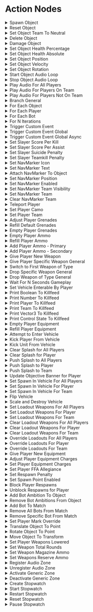 # Action Nodes

<details>

<summary>Spawn Object</summary>

#### Node Rules

ruleID: RequiredNodeInput\
RequiredProperties: Object To Spawn

#### Input Pins

pinId: ActionStart\
dataType: execute

pinId: Object To Spawn\
dataType: object

**Editor Settings**

#### Output Pins

pinId: ActionComplete\
dataType: execute

**Editor Settings**

**Node Category: Objects**

</details>

<details>

<summary>Reset Object</summary>

#### Node Rules

ruleID: RequiredNodeInput\
RequiredProperties: Object To Reset

#### Input Pins

pinId: ActionStart\
dataType: execute

pinId: Object To Reset\
dataType: object

**Editor Settings**

pinId: Reset Position\
dataType: bool\
settings: defaultValue: Bool: true

**Editor Settings**

pinId: Reset Rotation\
dataType: bool\
settings: defaultValue: Bool: true

**Editor Settings**

pinId: Reset Velocity\
dataType: bool\
settings: defaultValue: Bool: true

**Editor Settings**

#### Output Pins

pinId: ActionComplete\
dataType: execute

**Editor Settings**

**Node Category: Objects\_Transform**

</details>

<details>

<summary>Set Object Team To Neutral</summary>

#### Node Rules

ruleID: RequiredNodeInput\
RequiredProperties: Object To Set To Neutral

#### Input Pins

pinId: ActionStart\
dataType: execute

pinId: Object To Set To Neutral\
dataType: object

**Editor Settings**

#### Output Pins

pinId: ActionComplete\
dataType: execute

**Editor Settings**

**Node Category: Objects**

</details>

<details>

<summary>Delete Object</summary>

#### Node Rules

ruleID: RequiredNodeInput\
RequiredProperties: Object To Delete

#### Input Pins

pinId: ActionStart\
dataType: execute

pinId: Object To Delete\
dataType: object

**Editor Settings**

#### Output Pins

pinId: ActionComplete\
dataType: execute

**Editor Settings**

**Node Category: Objects**

</details>

<details>

<summary>Damage Object</summary>

#### Node Rules

ruleID: RequiredNodeInput\
RequiredProperties: Object To Damage\
Damage Amount

#### Input Pins

pinId: ActionStart\
dataType: execute

pinId: Object To Damage\
dataType: object

**Editor Settings**

pinId: Damage Amount\
dataType: number

**Editor Settings**

MinRange: 0\
MaxRange: 1000\
Step: 0.5

#### Output Pins

pinId: ActionComplete\
dataType: execute

**Editor Settings**

**Node Category: Objects**

</details>

<details>

<summary>Set Object Health Percentage</summary>

#### Node Rules

ruleID: RequiredNodeInput\
RequiredProperties: Object\
Percentage

#### Input Pins

pinId: ActionStart\
dataType: execute

pinId: Object\
dataType: object

**Editor Settings**

pinId: Percentage\
dataType: number

**Editor Settings**

MinRange: 1\
MaxRange: 100\
Step: 0.5

#### Output Pins

pinId: ActionComplete\
dataType: execute

**Editor Settings**

**Node Category: Objects**

</details>

<details>

<summary>Set Object Health Absolute</summary>

#### Node Rules

ruleID: RequiredNodeInput\
RequiredProperties: Object\
Health Amount

#### Input Pins

pinId: ActionStart\
dataType: execute

pinId: Object\
dataType: object

**Editor Settings**

pinId: Health Amount\
dataType: number

**Editor Settings**

MinRange: 1\
MaxRange: 1000\
Step: 0.5

#### Output Pins

pinId: ActionComplete\
dataType: execute

**Editor Settings**

**Node Category: Objects**

</details>

<details>

<summary>Set Object Position</summary>

#### Node Rules

ruleID: RequiredNodeInput\
RequiredProperties: Object To Move\
Position

#### Input Pins

pinId: ActionStart\
dataType: execute

pinId: Object To Move\
dataType: object

**Editor Settings**

pinId: Position\
dataType: vector3

**Editor Settings**

pinId: Is Relative Position\
dataType: bool\
settings: defaultValue: Bool: false

**Editor Settings**

#### Output Pins

pinId: ActionComplete\
dataType: execute

**Editor Settings**

**Node Category: Objects\_Transform**

</details>

<details>

<summary>Set Object Velocity</summary>

#### Node Rules

ruleID: RequiredNodeInput\
RequiredProperties: Object To Move\
Velocity

#### Input Pins

pinId: ActionStart\
dataType: execute

pinId: Object To Move\
dataType: object

**Editor Settings**

pinId: Velocity\
dataType: vector3

**Editor Settings**

pinId: Is Relative\
dataType: bool\
settings: defaultValue: Bool: false

**Editor Settings**

#### Output Pins

pinId: ActionComplete\
dataType: execute

**Editor Settings**

**Node Category: Objects\_Transform**

</details>

<details>

<summary>Set Object Rotation</summary>

#### Node Rules

ruleID: RequiredNodeInput\
RequiredProperties: Object To Move\
Rotation

#### Input Pins

pinId: ActionStart\
dataType: execute

pinId: Object To Move\
dataType: object

**Editor Settings**

pinId: Rotation\
dataType: vector3

**Editor Settings**

pinId: Is Relative\
dataType: bool\
settings: defaultValue: Bool: false

**Editor Settings**

#### Output Pins

pinId: ActionComplete\
dataType: execute

**Editor Settings**

**Node Category: Objects\_Transform**

#### Node Rules

ruleID: RequiredNodeInput\
RequiredProperties: Object To Move\
Angular Velocity

#### Input Pins

pinId: ActionStart\
dataType: execute

pinId: Object To Move\
dataType: object

**Editor Settings**

pinId: Angular Velocity\
dataType: vector3

**Editor Settings**

pinId: Is Relative\
dataType: bool\
settings: defaultValue: Bool: false

**Editor Settings**

#### Output Pins

pinId: ActionComplete\
dataType: execute

**Editor Settings**

**Node Category: Objects\_Transform**

</details>

<details>

<summary>Start Object Audio Loop</summary>

#### Node Rules

ruleID: RequiredNodeInput\
RequiredProperties: Object\
Sound Tag

#### Input Pins

pinId: ActionStart\
dataType: execute

pinId: Object\
dataType: object

**Editor Settings**

pinId: Is Enemy Sound\
dataType: bool\
settings: defaultValue: Bool: true

**Editor Settings**

pinId: Is Ally Sound\
dataType: bool\
settings: defaultValue: Bool: true

**Editor Settings**

properties: propertyName: Sound Tag\
dataType: tag

**Editor Settings**

TagType: sound\_looping

#### Output Pins

pinId: ActionComplete\
dataType: execute

**Editor Settings**

**Node Category: Audio**

</details>

<details>

<summary>Stop Object Audio Loop</summary>

#### Node Rules

ruleID: RequiredNodeInput\
RequiredProperties: Object

#### Input Pins

pinId: ActionStart\
dataType: execute

pinId: Object\
dataType: object

**Editor Settings**

pinId: Stop Ally Sound\
dataType: bool\
settings: defaultValue: Bool: true

**Editor Settings**

pinId: Stop Enemy Sound\
dataType: bool\
settings: defaultValue: Bool: true

**Editor Settings**

#### Output Pins

pinId: ActionComplete\
dataType: execute

**Editor Settings**

**Node Category: Audio**

</details>

<details>

<summary>Play Audio For All Players</summary>

#### Node Rules

ruleID: RequiredNodeInput\
RequiredProperties: Position

#### Input Pins

pinId: ActionStart\
dataType: execute

pinId: Position\
dataType: vector3

**Editor Settings**

#### Output Pins

pinId: ActionComplete\
dataType: execute properties: propertyName: Sound Tag\
dataType: tag

**Editor Settings**

TagType: sound\_response\
settings: defaultValue: String: nil

**Editor Settings**

**Node Category: Audio**

</details>

<details>

<summary>Play Audio For Players On Team</summary>

#### Node Rules

ruleID: RequiredNodeInput\
RequiredProperties: Team\
Position

#### Input Pins

pinId: ActionStart\
dataType: execute

pinId: Team\
dataType: team

**Editor Settings**

pinId: Position\
dataType: vector3

**Editor Settings**

#### Output Pins

pinId: ActionComplete\
dataType: execute properties: propertyName: Sound Tag\
dataType: tag

**Editor Settings**

TagType: sound\_response\
settings: defaultValue: String: nil

**Editor Settings**

**Node Category: Audio**

</details>

<details>

<summary>Play Audio For Players Not On Team</summary>

#### Node Rules

ruleID: RequiredNodeInput\
RequiredProperties: Team\
Position

#### Input Pins

pinId: ActionStart\
dataType: execute

pinId: Team\
dataType: team

**Editor Settings**

pinId: Position\
dataType: vector3

**Editor Settings**

#### Output Pins

pinId: ActionComplete\
dataType: execute properties: propertyName: Sound Tag\
dataType: tag

**Editor Settings**

TagType: sound\_response\
settings: defaultValue: String: nil

**Editor Settings**

**Node Category: Audio**

</details>

<details>

<summary>Branch General</summary>

#### Node Rules

ruleID: RequiredNodeInput\
RequiredProperties: Condition

#### Input Pins

pinId: ActionStart\
dataType: execute

pinId: Condition\
dataType: bool

**Editor Settings**

#### Output Pins

pinId: Execute If True\
dataType: execute

**Editor Settings**

pinId: Execute If False\
dataType: execute

**Editor Settings**

**Editor Settings**

**Node Category: Logic**

</details>

<details>

<summary>For Each Object</summary>

#### Node Rules

ruleID: RequiredNodeInput\
RequiredProperties: Objects

#### Input Pins

pinId: ActionStart\
dataType: execute

pinId: Objects\
dataType: object\_list

**Editor Settings**

#### Output Pins

pinId: On Loop Complete\
dataType: execute

**Editor Settings**

pinId: Execute Per Object\
dataType: execute

**Editor Settings**

pinId: Current Object\
dataType: object

**Editor Settings**

pinId: Current Index\
dataType: number

**Editor Settings**

**Editor Settings**

**Node Category: Logic**

</details>

<details>

<summary>For Each Player</summary>

#### Node Rules

ruleID: RequiredNodeInput\
RequiredProperties: Objects

#### Input Pins

pinId: ActionStart\
dataType: execute

pinId: Objects\
dataType: object\_list

**Editor Settings**

#### Output Pins

pinId: On Loop Complete\
dataType: execute

**Editor Settings**

pinId: Execute Per Player\
dataType: execute

**Editor Settings**

pinId: Current Player\
dataType: object

**Editor Settings**

pinId: Current Index\
dataType: number

**Editor Settings**

**Editor Settings**

**Node Category: Logic**

</details>

<details>

<summary>For Each Bot</summary>

#### Node Rules

ruleID: RequiredNodeInput\
RequiredProperties: Objects

#### Input Pins

pinId: ActionStart\
dataType: execute

pinId: Objects\
dataType: object\_list

**Editor Settings**

#### Output Pins

pinId: On Loop Complete\
dataType: execute

**Editor Settings**

pinId: Execute Per Bot\
dataType: execute

**Editor Settings**

pinId: Current Bot\
dataType: object

**Editor Settings**

pinId: Current Index\
dataType: number

**Editor Settings**

**Editor Settings**

**Node Category: Logic**

</details>

<details>

<summary>For N Iterations</summary>

#### Node Rules

ruleID: RequiredNodeInput\
RequiredProperties: Iteration Count

#### Input Pins

pinId: ActionStart\
dataType: execute

pinId: Iteration Count\
dataType: number

**Editor Settings**

MinRange: 0\
Step: 1

#### Output Pins

pinId: On Loop Complete\
dataType: execute

**Editor Settings**

pinId: Execute Iteration\
dataType: execute

**Editor Settings**

pinId: Current Iteration\
dataType: number

**Editor Settings**

**Editor Settings**

**Node Category: Logic**

</details>

<details>

<summary>Trigger Custom Event</summary>

#### Node Rules

ruleID: ValidUserIdentifier\
IdentifierKey: Identifier\
DeclarationNodeType: On Custom Event ruleID: RequiredNodeInput\
RequiredProperties: Identifier

#### Input Pins

pinId: ActionStart\
dataType: execute

pinId: Identifier\
dataType: identifier

**Editor Settings**

pinId: Object\
dataType: object\
settings: defaultValue: String: nil

**Editor Settings**

pinId: Number\
dataType: number\
settings: defaultValue: String: nil

**Editor Settings**

pinId: Object List\
dataType: object\_list\
settings: defaultValue: String: nil

**Editor Settings**

#### Output Pins

pinId: ActionComplete\
dataType: execute

**Editor Settings**

**Node Category: Events\_Custom**

</details>

<details>

<summary>Trigger Custom Event Global</summary>

#### Node Rules

ruleID: RequiredNodeInput\
RequiredProperties: Identifier

#### Input Pins

pinId: ActionStart\
dataType: execute

pinId: Identifier\
dataType: identifier

**Editor Settings**

pinId: Object\
dataType: object\
settings: defaultValue: String: nil

**Editor Settings**

pinId: Number\
dataType: number\
settings: defaultValue: String: nil

**Editor Settings**

pinId: Object List\
dataType: object\_list\
settings: defaultValue: String: nil

**Editor Settings**

#### Output Pins

pinId: ActionComplete\
dataType: execute

**Editor Settings**

**Node Category: Events\_Custom**

</details>

<details>

<summary>Trigger Custom Event Global Async</summary>

#### Node Rules

ruleID: RequiredNodeInput\
RequiredProperties: Identifier

#### Input Pins

pinId: ActionStart\
dataType: execute

pinId: Identifier\
dataType: identifier

**Editor Settings**

pinId: Object\
dataType: object\
settings: defaultValue: String: nil

**Editor Settings**

pinId: Number\
dataType: number\
settings: defaultValue: String: nil

**Editor Settings**

pinId: Object List\
dataType: object\_list\
settings: defaultValue: String: nil

**Editor Settings**

#### Output Pins

pinId: ActionComplete\
dataType: execute

**Editor Settings**

**Node Category: Events\_Custom**

</details>

<details>

<summary>Set Slayer Score Per Kill</summary>

#### Node Rules

ruleID: RequiredNodeInput\
RequiredProperties: Slayer\
Team Score\
Player Score

#### Input Pins

pinId: ActionStart\
dataType: execute

pinId: Slayer\
dataType: mode\_slayer

**Editor Settings**

pinId: Team Score\
dataType: number

**Editor Settings**

pinId: Player Score\
dataType: number

**Editor Settings**

#### Output Pins

pinId: ActionComplete\
dataType: execute

**Editor Settings**

**Node Category: Unused**

</details>

<details>

<summary>Set Slayer Score Per Assist</summary>

#### Node Rules

ruleID: RequiredNodeInput\
RequiredProperties: Slayer\
Team Score\
Player Score

#### Input Pins

pinId: ActionStart\
dataType: execute

pinId: Slayer\
dataType: mode\_slayer

**Editor Settings**

pinId: Team Score\
dataType: number

**Editor Settings**

pinId: Player Score\
dataType: number

**Editor Settings**

#### Output Pins

pinId: ActionComplete\
dataType: execute

**Editor Settings**

**Node Category: Unused**

</details>

<details>

<summary>Set Slayer Suicide Penalty</summary>

#### Node Rules

ruleID: RequiredNodeInput\
RequiredProperties: Slayer\
Team Penalty\
Player Penalty

#### Input Pins

pinId: ActionStart\
dataType: execute

pinId: Slayer\
dataType: mode\_slayer

**Editor Settings**

pinId: Team Penalty\
dataType: number

**Editor Settings**

pinId: Player Penalty\
dataType: number

**Editor Settings**

#### Output Pins

pinId: ActionComplete\
dataType: execute

**Editor Settings**

**Node Category: Unused**

</details>

<details>

<summary>Set Slayer Teamkill Penalty</summary>

#### Node Rules

ruleID: RequiredNodeInput\
RequiredProperties: Slayer\
Team Penalty\
Player Penalty

#### Input Pins

pinId: ActionStart\
dataType: execute

pinId: Slayer\
dataType: mode\_slayer

**Editor Settings**

pinId: Team Penalty\
dataType: number

**Editor Settings**

pinId: Player Penalty\
dataType: number

**Editor Settings**

#### Output Pins

pinId: ActionComplete\
dataType: execute

**Editor Settings**

**Node Category: Unused**

</details>

<details>

<summary>Set NavMarker Icon</summary>

#### Node Rules

ruleID: RequiredNodeInput\
RequiredProperties: NavMarker\
IconIndex

#### Input Pins

pinId: ActionStart\
dataType: execute

pinId: NavMarker\
dataType: nav\_marker

**Editor Settings**

pinId: IconIndex\
dataType: nav\_marker\_icon

**Editor Settings**

#### Output Pins

pinId: ActionComplete\
dataType: execute

**Editor Settings**

**Node Category: UI\_Nav\_Markers**

</details>

<details>

<summary>Set NavMarker Text</summary>

#### Node Rules

ruleID: RequiredNodeInput\
RequiredProperties: NavMarker\
String

#### Input Pins

pinId: ActionStart\
dataType: execute

pinId: NavMarker\
dataType: nav\_marker

**Editor Settings**

pinId: String\
dataType: string\_id

**Editor Settings**

#### Output Pins

pinId: ActionComplete\
dataType: execute

**Editor Settings**

**Node Category: UI\_Nav\_Markers**

</details>

<details>

<summary>Attach NavMarker To Object</summary>

#### Node Rules

ruleID: RequiredNodeInput\
RequiredProperties: NavMarker\
Object\
Offset

#### Input Pins

pinId: ActionStart\
dataType: execute

pinId: NavMarker\
dataType: nav\_marker

**Editor Settings**

pinId: Object\
dataType: object

**Editor Settings**

pinId: Offset\
dataType: vector3

**Editor Settings**

#### Output Pins

pinId: ActionComplete\
dataType: execute

**Editor Settings**

**Node Category: UI\_Nav\_Markers**

</details>

<details>

<summary>Set NavMarker Position</summary>

#### Node Rules

ruleID: RequiredNodeInput\
RequiredProperties: NavMarker\
Position

#### Input Pins

pinId: ActionStart\
dataType: execute

pinId: NavMarker\
dataType: nav\_marker

**Editor Settings**

pinId: Position\
dataType: vector3

**Editor Settings**

#### Output Pins

pinId: ActionComplete\
dataType: execute

**Editor Settings**

**Node Category: UI\_Nav\_Markers**

</details>

<details>

<summary>Set NavMarker Enabled</summary>

#### Node Rules

ruleID: RequiredNodeInput\
RequiredProperties: NavMarker

#### Input Pins

pinId: ActionStart\
dataType: execute

pinId: NavMarker\
dataType: nav\_marker

**Editor Settings**

pinId: Enabled\
dataType: bool

**Editor Settings**

settings: defaultValue: Bool: true

#### Output Pins

pinId: ActionComplete\
dataType: execute

**Editor Settings**

**Node Category: UI\_Nav\_Markers**

</details>

<details>

<summary>Set NavMarker Team Visibility</summary>

#### Node Rules

ruleID: RequiredNodeInput\
RequiredProperties: NavMarker\
Team\
IsNegate

#### Input Pins

pinId: ActionStart\
dataType: execute

pinId: NavMarker\
dataType: nav\_marker

**Editor Settings**

pinId: Team\
dataType: team

**Editor Settings**

pinId: IsNegate\
dataType: bool

**Editor Settings**

#### Output Pins

pinId: ActionComplete\
dataType: execute

**Editor Settings**

**Node Category: UI\_Nav\_Markers**

</details>

<details>

<summary>Set NavMarker Team</summary>

#### Node Rules

ruleID: RequiredNodeInput\
RequiredProperties: NavMarker\
Team

#### Input Pins

pinId: ActionStart\
dataType: execute

pinId: NavMarker\
dataType: nav\_marker

**Editor Settings**

pinId: Team\
dataType: team

**Editor Settings**

#### Output Pins

pinId: ActionComplete\
dataType: execute

**Editor Settings**

**Node Category: UI\_Nav\_Markers**

</details>

<details>

<summary>Clear NavMarker Team</summary>

#### Node Rules

ruleID: RequiredNodeInput\
RequiredProperties: NavMarker

#### Input Pins

pinId: ActionStart\
dataType: execute

pinId: NavMarker\
dataType: nav\_marker

**Editor Settings**

#### Output Pins

pinId: ActionComplete\
dataType: execute

**Editor Settings**

**Node Category: UI\_Nav\_Markers**

</details>

<details>

<summary>Teleport Player</summary>

#### Node Rules

ruleID: RequiredNodeInput\
RequiredProperties: Player\
Position

#### Input Pins

pinId: ActionStart\
dataType: execute

pinId: Player\
dataType: object

**Editor Settings**

pinId: Position\
dataType: vector3

**Editor Settings**

pinId: Teleport Player's Vehicle\
dataType: bool\
settings: defaultValue: Bool: true

**Editor Settings**

#### Output Pins

pinId: ActionComplete\
dataType: execute

**Editor Settings**

**Node Category: Players**

</details>

<details>

<summary>Set Player Camo</summary>

#### Node Rules

ruleID: RequiredNodeInput\
RequiredProperties: Player\
Duration in Seconds

#### Input Pins

pinId: ActionStart\
dataType: execute

pinId: Player\
dataType: object

**Editor Settings**

pinId: Duration in Seconds\
dataType: number

**Editor Settings**

MinRange: 0\
MaxRange: 20

#### Output Pins

pinId: ActionComplete\
dataType: execute

**Editor Settings**

**Node Category: Players**

</details>

<details>

<summary>Set Player Team</summary>

#### Node Rules

ruleID: RequiredNodeInput\
RequiredProperties: Player\
Team

#### Input Pins

pinId: ActionStart\
dataType: execute

pinId: Player\
dataType: object

**Editor Settings**

pinId: Team\
dataType: team

**Editor Settings**

#### Output Pins

pinId: ActionComplete\
dataType: execute

**Editor Settings**

**Node Category: Players**

</details>

<details>

<summary>Adjust Player Grenades</summary>

#### Node Rules

ruleID: RequiredNodeInput\
RequiredProperties: Player\
Grenade Type\
Grenade Count

#### Input Pins

pinId: ActionStart\
dataType: execute

pinId: Player\
dataType: object

**Editor Settings**

pinId: Grenade Type\
dataType: grenade\_type

**Editor Settings**

pinId: Grenade Count\
dataType: number

**Editor Settings**

MinRange: -99\
MaxRange: 99\
Step: 1.0

#### Output Pins

pinId: ActionComplete\
dataType: execute

**Editor Settings**

**Node Category: Inventory\_Equipment**

</details>

<details>

<summary>Refill Default Grenades</summary>

#### Node Rules

ruleID: RequiredNodeInput\
RequiredProperties: Player

#### Input Pins

pinId: ActionStart\
dataType: execute

pinId: Player\
dataType: object

**Editor Settings**

#### Output Pins

pinId: ActionComplete\
dataType: execute

**Editor Settings**

**Node Category: Inventory\_Equipment**

</details>

<details>

<summary>Empty Player Grenades</summary>

#### Node Rules

ruleID: RequiredNodeInput\
RequiredProperties: Player

#### Input Pins

pinId: ActionStart\
dataType: execute

pinId: Player\
dataType: object

**Editor Settings**

#### Output Pins

pinId: ActionComplete\
dataType: execute

**Editor Settings**

**Node Category: Inventory\_Equipment**

</details>

<details>

<summary>Empty Player Ammo</summary>

#### Node Rules

ruleID: RequiredNodeInput\
RequiredProperties: Player

#### Input Pins

pinId: ActionStart\
dataType: execute

pinId: Player\
dataType: object

**Editor Settings**

#### Output Pins

pinId: ActionComplete\
dataType: execute

**Editor Settings**

**Node Category: Inventory**

</details>

<details>

<summary>Refill Player Ammo</summary>

#### Node Rules

ruleID: RequiredNodeInput\
RequiredProperties: Player

#### Input Pins

pinId: ActionStart\
dataType: execute

pinId: Player\
dataType: object

**Editor Settings**

#### Output Pins

pinId: ActionComplete\
dataType: execute

**Editor Settings**

**Node Category: Inventory**

</details>

<details>

<summary>Add Player Ammo - Primary</summary>

#### Node Rules

ruleID: RequiredNodeInput\
RequiredProperties: Player\
Refill Percent

#### Input Pins

pinId: ActionStart\
dataType: execute

pinId: Player\
dataType: object

**Editor Settings**

pinId: Refill Percent\
dataType: number

**Editor Settings**

MinRange: 0.0\
MaxRange: 100\
Step: 1

#### Output Pins

pinId: ActionComplete\
dataType: execute

**Editor Settings**

**Node Category: Inventory**

</details>

<details>

<summary>Add Player Ammo - Secondary</summary>

#### Node Rules

ruleID: RequiredNodeInput\
RequiredProperties: Player\
Refill Percent

#### Input Pins

pinId: ActionStart\
dataType: execute

pinId: Player\
dataType: object

**Editor Settings**

pinId: Refill Percent\
dataType: number

**Editor Settings**

MinRange: 0\
MaxRange: 100\
Step: 1

#### Output Pins

pinId: ActionComplete\
dataType: execute

**Editor Settings**

**Node Category: Inventory**

</details>

<details>

<summary>Give Player New Weapon</summary>

#### Node Rules

ruleID: RequiredNodeInput\
RequiredProperties: Player\
Weapon Type\
Weapon Addition Method

#### Input Pins

pinId: ActionStart\
dataType: execute

pinId: Player\
dataType: object

**Editor Settings**

pinId: Weapon Type\
dataType: weapon\_type

**Editor Settings**

pinId: Weapon Addition Method\
dataType: weapon\_addition\_method

**Editor Settings**

pinId: Wait Until Completion\
dataType: bool\
settings: defaultValue: Bool: true

**Editor Settings**

#### Output Pins

pinId: ActionComplete\
dataType: execute

**Editor Settings**

**Node Category: Inventory**

</details>

<details>

<summary>Give Player Specific Weapon General</summary>

#### Node Rules

ruleID: RequiredNodeInput\
RequiredProperties: Player\
Weapon\
Weapon Addition Method

#### Input Pins

pinId: ActionStart\
dataType: execute

pinId: Player\
dataType: object

**Editor Settings**

pinId: Weapon\
dataType: object

**Editor Settings**

pinId: Weapon Addition Method\
dataType: weapon\_addition\_method

**Editor Settings**

pinId: Wait Until Completion\
dataType: bool\
settings: defaultValue: Bool: true

**Editor Settings**

#### Output Pins

pinId: ActionComplete\
dataType: execute

**Editor Settings**

**Node Category: Inventory**

</details>

<details>

<summary>Switch to First Weapon of Type</summary>

#### Node Rules

ruleID: RequiredNodeInput\
RequiredProperties: Player\
Weapon Type

#### Input Pins

pinId: ActionStart\
dataType: execute

pinId: Player\
dataType: object

**Editor Settings**

pinId: Weapon Type\
dataType: weapon\_type

**Editor Settings**

#### Output Pins

pinId: ActionComplete\
dataType: execute

**Editor Settings**

**Node Category: Inventory**

</details>

<details>

<summary>Drop Specific Weapon General</summary>

#### Node Rules

ruleID: RequiredNodeInput\
RequiredProperties: Player\
Weapon

#### Input Pins

pinId: ActionStart\
dataType: execute

pinId: Player\
dataType: object

**Editor Settings**

pinId: Weapon\
dataType: object

**Editor Settings**

#### Output Pins

pinId: ActionComplete\
dataType: execute

**Editor Settings**

**Node Category: Inventory**

</details>

<details>

<summary>Drop Weapon of Type General</summary>

#### Node Rules

ruleID: RequiredNodeInput\
RequiredProperties: Unit\
Weapon Type

#### Input Pins

pinId: ActionStart\
dataType: execute

pinId: Unit\
dataType: object

**Editor Settings**

pinId: Weapon Type\
dataType: weapon\_type

**Editor Settings**

#### Output Pins

pinId: ActionComplete\
dataType: execute

**Editor Settings**

**Node Category: Inventory\\**

nodeVersionRule: ruleID: NodeVersionRuleUpdatePinProperty\
nodeOperations: operation: Rename\\

pinId: Player\
data: Unit

</details>

<details>

<summary>Wait For N Seconds Gameplay</summary>

#### Node Rules

ruleID: RequiredNodeInput\
RequiredProperties: Seconds

#### Input Pins

pinId: ActionStart\
dataType: execute

pinId: Seconds\
dataType: number

**Editor Settings**

MinRange: 0

#### Output Pins

pinId: ActionComplete\
dataType: execute

**Editor Settings**

**Node Category: Logic**

</details>

<details>

<summary>Set Vehicle Enterable By Player</summary>

#### Node Rules

ruleID: RequiredNodeInput\
RequiredProperties: Vehicle

#### Input Pins

pinId: ActionStart\
dataType: execute

pinId: Vehicle\
dataType: object

**Editor Settings**

pinId: Enterable By Player\
dataType: bool\
settings: defaultValue: Bool: true

**Editor Settings**

#### Output Pins

pinId: ActionComplete\
dataType: execute

**Editor Settings**

**Node Category: Vehicles**

</details>

<details>

<summary>Print Boolean To Killfeed</summary>

#### Node Rules

ruleID: RequiredNodeInput\
RequiredProperties: Boolean

#### Input Pins

pinId: ActionStart\
dataType: execute

pinId: Boolean\
dataType: bool

**Editor Settings**

#### Output Pins

pinId: ActionComplete\
dataType: execute

**Editor Settings**

**Node Category: Debug**

</details>

<details>

<summary>Print Number To Killfeed</summary>

#### Node Rules

ruleID: RequiredNodeInput\
RequiredProperties: Number

#### Input Pins

pinId: ActionStart\
dataType: execute

pinId: Number\
dataType: number

**Editor Settings**

#### Output Pins

pinId: ActionComplete\
dataType: execute

**Editor Settings**

**Node Category: Debug**

</details>

<details>

<summary>Print Player To Killfeed</summary>

#### Node Rules

ruleID: RequiredNodeInput\
RequiredProperties: Player

#### Input Pins

pinId: ActionStart\
dataType: execute

pinId: Player\
dataType: object

**Editor Settings**

#### Output Pins

pinId: ActionComplete\
dataType: execute

**Editor Settings**

**Node Category: Debug**

</details>

<details>

<summary>Print Team To Killfeed</summary>

#### Node Rules

ruleID: RequiredNodeInput\
RequiredProperties: Team

#### Input Pins

pinId: ActionStart\
dataType: execute

pinId: Team\
dataType: team

**Editor Settings**

#### Output Pins

pinId: ActionComplete\
dataType: execute

**Editor Settings**

**Node Category: Debug**

</details>

<details>

<summary>Print Vector3 To Killfeed</summary>

#### Node Rules

ruleID: RequiredNodeInput\
RequiredProperties: Vector

#### Input Pins

pinId: ActionStart\
dataType: execute

pinId: Vector\
dataType: vector3

**Editor Settings**

#### Output Pins

pinId: ActionComplete\
dataType: execute

**Editor Settings**

**Node Category: Debug**

</details>

<details>

<summary>Print Control State To Killfeed</summary>

#### Node Rules

ruleID: RequiredNodeInput\
RequiredProperties: Control State

#### Input Pins

pinId: ActionStart\
dataType: execute

pinId: Control State\
dataType: generic\_zone\_control\_state

**Editor Settings**

#### Output Pins

pinId: ActionComplete\
dataType: execute

**Editor Settings**

**Node Category: Debug**

</details>

<details>

<summary>Empty Player Equipment</summary>

#### Node Rules

ruleID: RequiredNodeInput\
RequiredProperties: Player

#### Input Pins

pinId: ActionStart\
dataType: execute

pinId: Player\
dataType: object

**Editor Settings**

#### Output Pins

pinId: ActionComplete\
dataType: execute

**Editor Settings**

**Node Category: Inventory\_Equipment**

</details>

<details>

<summary>Refill Player Equipment</summary>

#### Node Rules

ruleID: RequiredNodeInput\
RequiredProperties: Player

#### Input Pins

pinId: ActionStart\
dataType: execute

pinId: Player\
dataType: object

**Editor Settings**

#### Output Pins

pinId: ActionComplete\
dataType: execute

**Editor Settings**

**Node Category: Inventory\_Equipment**

</details>

<details>

<summary>Attempt to Enter Vehicle</summary>

#### Node Rules

ruleID: RequiredNodeInput\
RequiredProperties: Unit\
Vehicle

#### Input Pins

pinId: ActionStart\
dataType: execute

pinId: Unit\
dataType: object

**Editor Settings**

pinId: Vehicle\
dataType: object

**Editor Settings**

pinId: Preferred Seat\
dataType: seat\_type\
settings: defaultValue: String: Any

**Editor Settings**

#### Output Pins

pinId: ActionComplete\
dataType: execute

**Editor Settings**

**Node Category: Vehicles\\**

nodeVersionRule: ruleID: NodeVersionRuleUpdatePinProperty\
nodeOperations: operation: Rename\\

pinId: Player\
data: Unit operation: Add\\

pinId: Preferred Seat

</details>

<details>

<summary>Kick Player From Vehicle</summary>

#### Node Rules

ruleID: RequiredNodeInput\
RequiredProperties: Player

#### Input Pins

pinId: ActionStart\
dataType: execute

pinId: Player\
dataType: object

**Editor Settings**

#### Output Pins

pinId: ActionComplete\
dataType: execute

**Editor Settings**

**Node Category: Vehicles**

</details>

<details>

<summary>Kick Unit From Vehicle</summary>

#### Node Rules

ruleID: RequiredNodeInput\
RequiredProperties: Unit

#### Input Pins

pinId: ActionStart\
dataType: execute

pinId: Unit\
dataType: object

**Editor Settings**

#### Output Pins

pinId: ActionComplete\
dataType: execute

**Editor Settings**

**Node Category: Vehicles**

</details>

<details>

<summary>Clear Splash for All Players</summary>

#### Output Pins

pinId: ActionComplete\
dataType: execute

**Editor Settings**

Node Category: Unused

</details>

<details>

<summary>Clear Splash for Player</summary>

#### Node Rules

ruleID: RequiredNodeInput\
RequiredProperties: Player

#### Input Pins

pinId: ActionStart\
dataType: execute

pinId: Player\
dataType: object

**Editor Settings**

#### Output Pins

pinId: ActionComplete\
dataType: execute

**Editor Settings**

**Node Category: UI**

</details>

<details>

<summary>Push Splash to All Players</summary>

#### Node Rules

ruleID: RequiredNodeInput\
RequiredProperties: Message

#### Input Pins

pinId: ActionStart\
dataType: execute

pinId: Duration in Seconds\
dataType: number\
settings: defaultValue: Float: 5

**Editor Settings**

MinRange: 2.5

pinId: Message\
dataType: ui\_message

**Editor Settings**

#### Output Pins

pinId: ActionComplete\
dataType: execute

**Editor Settings**

**Node Category: Unused**

</details>

<details>

<summary>Push Splash to Player</summary>

#### Node Rules

ruleID: RequiredNodeInput\
RequiredProperties: Player\
Message

#### Input Pins

pinId: ActionStart\
dataType: execute

pinId: Player\
dataType: object

**Editor Settings**

pinId: Duration in Seconds\
dataType: number\
settings: defaultValue: Float: 5

**Editor Settings**

MinRange: 2.5

pinId: Message\
dataType: ui\_message

**Editor Settings**

#### Output Pins

pinId: ActionComplete\
dataType: execute

**Editor Settings**

**Node Category: UI**

</details>

<details>

<summary>Push Splash to Team</summary>

#### Node Rules

ruleID: RequiredNodeInput\
RequiredProperties: Team\
Message

#### Input Pins

pinId: ActionStart\
dataType: execute

pinId: Team\
dataType: team

**Editor Settings**

pinId: Duration in Seconds\
dataType: number\
settings: defaultValue: Float: 5

**Editor Settings**

MinRange: 2.5

pinId: Message\
dataType: ui\_message

**Editor Settings**

#### Output Pins

pinId: ActionComplete\
dataType: execute

**Editor Settings**

**Node Category: Unused**

</details>

<details>

<summary>Update Objective Banner for Player</summary>

#### Node Rules

ruleID: RequiredNodeInput\
RequiredProperties: Player\
Enabled

#### Input Pins

pinId: ActionStart\
dataType: execute

pinId: Player\
dataType: object

**Editor Settings**

pinId: Enabled\
dataType: bool

**Editor Settings**

pinId: Message\
dataType: ui\_message

**Editor Settings**

settings: defaultValue: String: nil

#### Output Pins

pinId: ActionComplete\
dataType: execute

**Editor Settings**

**Node Category: UI**

</details>

<details>

<summary>Set Spawn In Vehicle For All Players</summary>

#### Node Rules

ruleID: RequiredNodeInput\
RequiredProperties: Enabled\
Vehicle Type

#### Input Pins

pinId: ActionStart\
dataType: execute

pinId: Enabled\
dataType: bool

**Editor Settings**

pinId: Vehicle Type\
dataType: vehicle\_type

**Editor Settings**

#### Output Pins

pinId: ActionComplete\
dataType: execute

**Editor Settings**

**Node Category: Vehicles**

</details>

<details>

<summary>Set Spawn In Vehicle For Player</summary>

#### Node Rules

ruleID: RequiredNodeInput\
RequiredProperties: Enabled\
Player\
Vehicle Type

#### Input Pins

pinId: ActionStart\
dataType: execute

pinId: Player\
dataType: object

**Editor Settings**

pinId: Enabled\
dataType: bool

**Editor Settings**

pinId: Vehicle Type\
dataType: vehicle\_type

**Editor Settings**

#### Output Pins

pinId: ActionComplete\
dataType: execute

**Editor Settings**

**Node Category: Vehicles**

</details>

<details>

<summary>Set Spawn In Vehicle For Team</summary>

#### Node Rules

ruleID: RequiredNodeInput\
RequiredProperties: Enabled\
Team\
Vehicle Type

#### Input Pins

pinId: ActionStart\
dataType: execute

pinId: Team\
dataType: team

**Editor Settings**

pinId: Enabled\
dataType: bool

**Editor Settings**

pinId: Vehicle Type\
dataType: vehicle\_type

**Editor Settings**

#### Output Pins

pinId: ActionComplete\
dataType: execute

**Editor Settings**

**Node Category: Unused**

</details>

<details>

<summary>Flip Vehicle</summary>

#### Node Rules

ruleID: RequiredNodeInput\
RequiredProperties: Vehicle

#### Input Pins

pinId: ActionStart\
dataType: execute

pinId: Vehicle\
dataType: object

**Editor Settings**

#### Output Pins

pinId: ActionComplete\
dataType: execute

**Editor Settings**

**Node Category: Vehicles**

</details>

<details>

<summary>Scale and Destroy Vehicle</summary>

#### Node Rules

ruleID: RequiredNodeInput\
RequiredProperties: Vehicle\
Duration in Seconds

#### Input Pins

pinId: ActionStart\
dataType: execute

pinId: Vehicle\
dataType: object

**Editor Settings**

pinId: Duration in Seconds\
dataType: number

**Editor Settings**

MinRange: 0

#### Output Pins

pinId: ActionComplete\
dataType: execute

**Editor Settings**

**Node Category: Vehicles**

</details>

<details>

<summary>Set Loadout Weapons For All Players</summary>

#### Node Rules

ruleID: RequiredNodeInput\
RequiredProperties: Primary Weapon Type\
Secondary Weapon Type\
Apply Immediately

#### Input Pins

pinId: ActionStart\
dataType: execute

pinId: Primary Weapon Type\
dataType: weapon\_type

**Editor Settings**

pinId: Secondary Weapon Type\
dataType: weapon\_type

**Editor Settings**

pinId: Apply Immediately\
dataType: bool

**Editor Settings**

#### Output Pins

pinId: ActionComplete\
dataType: execute

**Editor Settings**

**Node Category: Unused**

</details>

<details>

<summary>Set Loadout Weapons For Player</summary>

#### Node Rules

ruleID: RequiredNodeInput\
RequiredProperties: Player\
Primary Weapon Type\
Secondary Weapon Type\
Apply Immediately

#### Input Pins

pinId: ActionStart\
dataType: execute

pinId: Player\
dataType: object

**Editor Settings**

pinId: Primary Weapon Type\
dataType: weapon\_type

**Editor Settings**

pinId: Secondary Weapon Type\
dataType: weapon\_type

**Editor Settings**

pinId: Apply Immediately\
dataType: bool

**Editor Settings**

#### Output Pins

pinId: ActionComplete\
dataType: execute

**Editor Settings**

**Node Category: Unused**

</details>

<details>

<summary>Set Loadout Weapons For Team</summary>

#### Node Rules

ruleID: RequiredNodeInput\
RequiredProperties: Team\
Primary Weapon Type\
Secondary Weapon Type\
Apply Immediately

#### Input Pins

pinId: ActionStart\
dataType: execute

pinId: Team\
dataType: team

**Editor Settings**

pinId: Primary Weapon Type\
dataType: weapon\_type

**Editor Settings**

pinId: Secondary Weapon Type\
dataType: weapon\_type

**Editor Settings**

pinId: Apply Immediately\
dataType: bool

**Editor Settings**

#### Output Pins

pinId: ActionComplete\
dataType: execute

**Editor Settings**

**Node Category: Unused**

</details>

<details>

<summary>Clear Loadout Weapons For All Players</summary>

#### Node Rules

ruleID: RequiredNodeInput\
RequiredProperties: Apply Immediately

#### Input Pins

pinId: ActionStart\
dataType: execute

pinId: Apply Immediately\
dataType: bool

**Editor Settings**

#### Output Pins

pinId: ActionComplete\
dataType: execute

**Editor Settings**

**Node Category: Unused**

</details>

<details>

<summary>Clear Loadout Weapons For Player</summary>

#### Node Rules

ruleID: RequiredNodeInput\
RequiredProperties: Player\
Apply Immediately

#### Input Pins

pinId: ActionStart\
dataType: execute

pinId: Player\
dataType: object

**Editor Settings**

pinId: Apply Immediately\
dataType: bool

**Editor Settings**

#### Output Pins

pinId: ActionComplete\
dataType: execute

**Editor Settings**

**Node Category: Unused**

</details>

<details>

<summary>Clear Loadout Weapons For Team</summary>

#### Node Rules

ruleID: RequiredNodeInput\
RequiredProperties: Team\
Apply Immediately

#### Input Pins

pinId: ActionStart\
dataType: execute

pinId: Team\
dataType: team

**Editor Settings**

pinId: Apply Immediately\
dataType: bool

**Editor Settings**

#### Output Pins

pinId: ActionComplete\
dataType: execute

**Editor Settings**

**Node Category: Unused**

</details>

<details>

<summary>Override Loadouts For All Players</summary>

#### Input Pins

pinId: ActionStart\
dataType: execute

#### Output Pins

pinId: ActionComplete\
dataType: execute

**Editor Settings**

Node Category: Unused

</details>

<details>

<summary>Override Loadouts For Player</summary>

#### Node Rules

ruleID: RequiredNodeInput\
RequiredProperties: Player

#### Input Pins

pinId: ActionStart\
dataType: execute

pinId: Player\
dataType: object

**Editor Settings**

#### Output Pins

pinId: ActionComplete\
dataType: execute

**Editor Settings**

**Node Category: Unused**

</details>

<details>

<summary>Override Loadouts For Team</summary>

#### Node Rules

ruleID: RequiredNodeInput\
RequiredProperties: Team

#### Input Pins

pinId: ActionStart\
dataType: execute

pinId: Team\
dataType: team

**Editor Settings**

#### Output Pins

pinId: ActionComplete\
dataType: execute

**Editor Settings**

**Node Category: Unused**

</details>

<details>

<summary>Give Player New Equipment</summary>

#### Node Rules

ruleID: RequiredNodeInput\
RequiredProperties: Player\
Equipment Type

#### Input Pins

pinId: ActionStart\
dataType: execute

pinId: Player\
dataType: object

**Editor Settings**

pinId: Equipment Type\
dataType: equipment\_type

**Editor Settings**

#### Output Pins

pinId: ActionComplete\
dataType: execute

**Editor Settings**

**Node Category: Inventory\_Equipment**

</details>

<details>

<summary>Adjust Player Equipment Charges</summary>

#### Node Rules

ruleID: RequiredNodeInput\
RequiredProperties: Player\
Charge Count

#### Input Pins

pinId: ActionStart\
dataType: execute

pinId: Player\
dataType: object

**Editor Settings**

pinId: Charge Count\
dataType: number

**Editor Settings**

MinRange: -99\
MaxRange: 99\
Step: 1.0

#### Output Pins

pinId: ActionComplete\
dataType: execute

**Editor Settings**

**Node Category: Inventory\_Equipment**

</details>

<details>

<summary>Set Player Equipment Charges</summary>

#### Node Rules

ruleID: RequiredNodeInput\
RequiredProperties: Player\
Charge Count

#### Input Pins

pinId: ActionStart\
dataType: execute

pinId: Player\
dataType: object

**Editor Settings**

pinId: Charge Count\
dataType: number

**Editor Settings**

MinRange: 0\
MaxRange: 99\
Step: 1.0

#### Output Pins

pinId: ActionComplete\
dataType: execute

**Editor Settings**

**Node Category: Inventory\_Equipment**

</details>

<details>

<summary>Set Player FFA Allegiance</summary>

#### Node Rules

ruleID: RequiredNodeInput\
RequiredProperties: Player\
Team

#### Input Pins

pinId: ActionStart\
dataType: execute

pinId: Player\
dataType: object

**Editor Settings**

pinId: Team\
dataType: team

**Editor Settings**

#### Output Pins

pinId: ActionComplete\
dataType: execute

**Editor Settings**

**Node Category: Players**

</details>

<details>

<summary>Set Respawn Penalty</summary>

#### Node Rules

ruleID: RequiredNodeInput\
RequiredProperties: Player\
Penalty Seconds

#### Input Pins

pinId: ActionStart\
dataType: execute

pinId: Player\
dataType: object

**Editor Settings**

pinId: Penalty Seconds\
dataType: number

**Editor Settings**

MinRange: 0\
Step: 1

#### Output Pins

pinId: ActionComplete\
dataType: execute

**Editor Settings**

**Node Category: Players**

</details>

<details>

<summary>Set Spawn Point Enabled</summary>

#### Node Rules

ruleID: RequiredNodeInput\
RequiredProperties: Spawn Point

#### Input Pins

pinId: ActionStart\
dataType: execute

pinId: Spawn Point\
dataType: object

**Editor Settings**

pinId: Enabled\
dataType: bool\
settings: defaultValue: Bool: true

**Editor Settings**

#### Output Pins

pinId: ActionComplete\
dataType: execute

**Editor Settings**

**Node Category: Objects**

</details>

<details>

<summary>Block Player Respawns</summary>

#### Node Rules

ruleID: RequiredNodeInput\
RequiredProperties: Player\
Respawn Message

#### Input Pins

pinId: ActionStart\
dataType: execute

pinId: Player\
dataType: object

**Editor Settings**

pinId: Respawn Message\
dataType: respawn\_message

**Editor Settings**

#### Output Pins

pinId: ActionComplete\
dataType: execute

**Editor Settings**

**Node Category: Players**

</details>

<details>

<summary>Unblock Respawns for Player</summary>

#### Node Rules

ruleID: RequiredNodeInput\
RequiredProperties: Player

#### Input Pins

pinId: ActionStart\
dataType: execute

pinId: Player\
dataType: object

**Editor Settings**

#### Output Pins

pinId: ActionComplete\
dataType: execute

**Editor Settings**

**Node Category: Players**

</details>

<details>

<summary>Add Bot Ambition To Object</summary>

#### Node Rules

ruleID: RequiredNodeInput\
RequiredProperties: Target Object\
Bot Ambition

#### Input Pins

pinId: ActionStart\
dataType: execute

pinId: Target Object\
dataType: object

**Editor Settings**

pinId: Bot Ambition\
dataType: forge\_bot\_ambition

**Editor Settings**

pinId: Team\
dataType: team\
settings: defaultValue: String: nil

**Editor Settings**

#### Output Pins

pinId: ActionComplete\
dataType: execute

**Editor Settings**

**Node Category: Unused**

</details>

<details>

<summary>Remove Bot Ambitions From Object</summary>

#### Node Rules

ruleID: RequiredNodeInput\
RequiredProperties: Target Object

#### Input Pins

pinId: ActionStart\
dataType: execute

pinId: Target Object\
dataType: object

**Editor Settings**

pinId: Only Specific Ambition Type\
dataType: bool\
settings: defaultValue: Bool: true

**Editor Settings**

pinId: Ambition Type\
dataType: bot\_ambition\_type\
settings: defaultValue: String: nil

**Editor Settings**

#### Output Pins

pinId: ActionComplete\
dataType: execute

**Editor Settings**

**Node Category: Unused**

</details>

<details>

<summary>Add Bot To Match</summary>

#### Node Rules

ruleID: RequiredNodeInput\
RequiredProperties: Bot Difficulty

#### Input Pins

pinId: ActionStart\
dataType: execute

pinId: Bot Difficulty\
dataType: bot\_difficulty

**Editor Settings**

pinId: Team\
dataType: team\
settings: defaultValue: String: nil

**Editor Settings**

#### Output Pins

pinId: ActionComplete\
dataType: execute

**Editor Settings**

**Node Category: Bots**

</details>

<details>

<summary>Remove All Bots From Match</summary>

#### Input Pins

pinId: ActionStart\
dataType: execute

#### Output Pins

pinId: ActionComplete\
dataType: execute

**Editor Settings**

Node Category: Bots

</details>

<details>

<summary>Remove Specific Bot From Match</summary>

#### Node Rules

ruleID: RequiredNodeInput\
RequiredProperties: Bot Player

#### Input Pins

pinId: ActionStart\
dataType: execute

pinId: Bot Player\
dataType: object

**Editor Settings**

#### Output Pins

pinId: ActionComplete\
dataType: execute

**Editor Settings**

**Node Category: Bots**

</details>

<details>

<summary>Set Player Mark Override</summary>

#### Node Rules

ruleID: RequiredNodeInput\
RequiredProperties: Player\
Override Enabled

#### Input Pins

pinId: ActionStart\
dataType: execute

pinId: Player\
dataType: object

**Editor Settings**

pinId: Override Enabled\
dataType: bool

**Editor Settings**

#### Output Pins

pinId: ActionComplete\
dataType: execute

**Editor Settings**

**Node Category: Players**

</details>

<details>

<summary>Translate Object To Point</summary>

#### Node Rules

ruleID: RequiredNodeInput\
RequiredProperties: Object\
Position\
Duration in Seconds

#### Input Pins

pinId: ActionStart\
dataType: execute

pinId: Object\
dataType: object

**Editor Settings**

pinId: Position\
dataType: vector3

**Editor Settings**

pinId: Duration in Seconds\
dataType: number

**Editor Settings**

MinRange: 0

pinId: Movement Curve\
dataType: curve\_built\_in\
settings: defaultValue: String: CURVE\_BUILT\_IN.None

**Editor Settings**

#### Output Pins

pinId: ActionComplete\
dataType: execute

**Editor Settings**

**Node Category: Objects\_Transform**

</details>

<details>

<summary>Rotate Object To Point</summary>

#### Node Rules

ruleID: RequiredNodeInput\
RequiredProperties: Object\
Rotation\
Duration in Seconds

#### Input Pins

pinId: ActionStart\
dataType: execute

pinId: Object\
dataType: object

**Editor Settings**

pinId: Rotation\
dataType: vector3

**Editor Settings**

pinId: Duration in Seconds\
dataType: number

**Editor Settings**

MinRange: 0

pinId: Movement Curve\
dataType: curve\_built\_in\
settings: defaultValue: String: CURVE\_BUILT\_IN.None

**Editor Settings**

#### Output Pins

pinId: ActionComplete\
dataType: execute

**Editor Settings**

**Node Category: Objects\_Transform**

</details>

<details>

<summary>Move Object To Transform</summary>

#### Node Rules

ruleID: RequiredNodeInput\
RequiredProperties: Object\
Destination Object\
Duration in Seconds\
Movement Curve

#### Input Pins

pinId: ActionStart\
dataType: execute

pinId: Object\
dataType: object

**Editor Settings**

pinId: Destination Object\
dataType: object

**Editor Settings**

pinId: Duration in Seconds\
dataType: number

**Editor Settings**

MinRange: 0

pinId: Movement Curve\
dataType: curve\_built\_in

**Editor Settings**

#### Output Pins

pinId: ActionComplete\
dataType: execute

**Editor Settings**

**Node Category: Objects\_Transform**

</details>

<details>

<summary>Set Player Weapons Lowered</summary>

#### Node Rules

ruleID: RequiredNodeInput\
RequiredProperties: Player

#### Input Pins

pinId: ActionStart\
dataType: execute

pinId: Player\
dataType: object

**Editor Settings**

pinId: Enabled\
dataType: bool\
settings: defaultValue: Bool: true

**Editor Settings**

#### Output Pins

pinId: ActionComplete\
dataType: execute

**Editor Settings**

**Node Category: Inventory**

</details>

<details>

<summary>Set Weapon Total Rounds</summary>

#### Node Rules

ruleID: RequiredNodeInput\
RequiredProperties: Weapon\
Rounds

#### Input Pins

pinId: ActionStart\
dataType: execute

pinId: Weapon\
dataType: object

**Editor Settings**

pinId: Rounds\
dataType: number

**Editor Settings**

MinRange: 0\
Step: 1

#### Output Pins

pinId: ActionComplete\
dataType: execute

**Editor Settings**

**Node Category: Unused**

</details>

<details>

<summary>Set Weapon Magazine Ammo</summary>

#### Node Rules

ruleID: RequiredNodeInput\
RequiredProperties: Weapon\
Magazine Rounds

#### Input Pins

pinId: ActionStart\
dataType: execute

pinId: Weapon\
dataType: object

**Editor Settings**

pinId: Magazine Rounds\
dataType: number

**Editor Settings**

MinRange: 0\
Step: 1

#### Output Pins

pinId: ActionComplete\
dataType: execute

**Editor Settings**

**Node Category: Unused**

</details>

<details>

<summary>Set Weapons Reserve Ammo</summary>

#### Node Rules

ruleID: RequiredNodeInput\
RequiredProperties: Weapon\
Percent

#### Input Pins

pinId: ActionStart\
dataType: execute

pinId: Weapon\
dataType: object

**Editor Settings**

pinId: Percent\
dataType: number

**Editor Settings**

MinRange: 0\
MaxRange: 100\
Step: 1

#### Output Pins

pinId: ActionComplete\
dataType: execute

**Editor Settings**

**Node Category: Unused**

</details>

<details>

<summary>Register Audio Zone</summary>

#### Node Rules

ruleID: RequiredNodeInput\
RequiredProperties: Monitor\
Audio Zone Effect

#### Input Pins

pinId: ActionStart\
dataType: execute

pinId: Monitor\
dataType: area\_monitor

**Editor Settings**

pinId: Audio Zone Effect\
dataType: forge\_audio\_zone\_effect

**Editor Settings**

#### Output Pins

pinId: ActionComplete\
dataType: execute

**Editor Settings**

**Node Category: Audio**

</details>

<details>

<summary>Unregister Audio Zone</summary>

#### Node Rules

ruleID: RequiredNodeInput\
RequiredProperties: Monitor

#### Input Pins

pinId: ActionStart\
dataType: execute

pinId: Monitor\
dataType: area\_monitor

**Editor Settings**

#### Output Pins

pinId: ActionComplete\
dataType: execute

**Editor Settings**

**Node Category: Audio**

</details>

<details>

<summary>Activate Generic Zone</summary>

#### Node Rules

ruleID: RequiredNodeInput\
RequiredProperties: Zone

#### Input Pins

pinId: ActionStart\
dataType: execute

pinId: Zone\
dataType: object

**Editor Settings**

#### Output Pins

pinId: ActionComplete\
dataType: execute

**Editor Settings**

**Node Category: Generic\_Objectives**

</details>

<details>

<summary>Deactivate Generic Zone</summary>

#### Node Rules

ruleID: RequiredNodeInput\
RequiredProperties: Zone

#### Input Pins

pinId: ActionStart\
dataType: execute

pinId: Zone\
dataType: object

**Editor Settings**

#### Output Pins

pinId: ActionComplete\
dataType: execute

**Editor Settings**

**Node Category: Generic\_Objectives**

</details>

<details>

<summary>Create Stopwatch</summary>

#### Node Rules

ruleID: RequiredNodeInput\
RequiredProperties: Identifier

#### Input Pins

pinId: ActionStart\
dataType: execute

pinId: Identifier\
dataType: identifier

**Editor Settings**

pinId: Start Immediately\
dataType: bool\
settings: defaultValue: Bool: false

**Editor Settings**

#### Output Pins

pinId: ActionComplete\
dataType: execute

**Editor Settings**

**Node Category: Stopwatches**

</details>

<details>

<summary>Start Stopwatch</summary>

#### Node Rules

ruleID: RequiredNodeInput\
RequiredProperties: Identifier

#### Input Pins

pinId: ActionStart\
dataType: execute

pinId: Identifier\
dataType: identifier

**Editor Settings**

#### Output Pins

pinId: ActionComplete\
dataType: execute

**Editor Settings**

**Node Category: Stopwatches**

</details>

<details>

<summary>Restart Stopwatch</summary>

#### Node Rules

ruleID: RequiredNodeInput\
RequiredProperties: Identifier

#### Input Pins

pinId: ActionStart\
dataType: execute

pinId: Identifier\
dataType: identifier

**Editor Settings**

#### Output Pins

pinId: ActionComplete\
dataType: execute

**Editor Settings**

**Node Category: Stopwatches**

</details>

<details>

<summary>Reset Stopwatch</summary>

#### Node Rules

ruleID: RequiredNodeInput\
RequiredProperties: Identifier

#### Input Pins

pinId: ActionStart\
dataType: execute

pinId: Identifier\
dataType: identifier

**Editor Settings**

#### Output Pins

pinId: ActionComplete\
dataType: execute

**Editor Settings**

**Node Category: Stopwatches**

</details>

<details>

<summary>Pause Stopwatch</summary>

#### Node Rules

ruleID: RequiredNodeInput\
RequiredProperties: Identifier

#### Input Pins

pinId: ActionStart\
dataType: execute

pinId: Identifier\
dataType: identifier

**Editor Settings**

#### Output Pins

pinId: ActionComplete\
dataType: execute

**Editor Settings**

**Node Category: Stopwatches\\**

</details>

